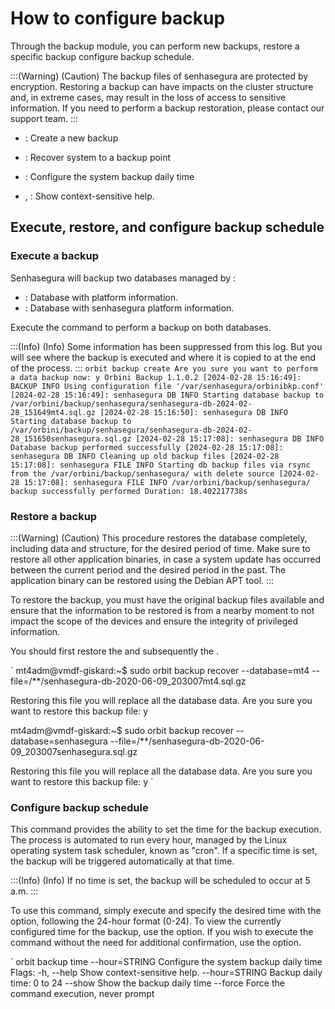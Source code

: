 # How to configure backup 

Through the backup module, you can perform new backups, restore a specific backup configure backup schedule.

:::(Warning) (Caution)
The backup files of senhasegura are protected by encryption. Restoring a backup can have impacts on the cluster structure and, in extreme cases, may result in the loss of access to sensitive information. If you need to perform a backup restoration, please contact our support team.
:::


  - : Create a new backup
  - : Recover system to a backup point
  - : Configure the system backup daily time


  - , : Show context-sensitive help.

## Execute, restore, and configure backup schedule

### Execute a backup

Senhasegura will backup two databases managed by :
- : Database with platform information.
- : Database with senhasegura platform information.

Execute the  command to perform a backup on both databases.

:::(Info) (Info)
Some information has been suppressed from this log. But you will see where the backup is executed and where it is copied to at the end of the process.
:::
`
orbit backup create
Are you sure you want to perform a data backup now: y
Orbini Backup 1.1.0.2
[2024-02-28 15:16:49]: BACKUP INFO Using configuration file '/var/senhasegura/orbinibkp.conf'
[2024-02-28 15:16:49]: senhasegura DB INFO Starting database backup to /var/orbini/backup/senhasegura/senhasegura-db-2024-02-28_151649mt4.sql.gz
[2024-02-28 15:16:50]: senhasegura DB INFO Starting database backup to /var/orbini/backup/senhasegura/senhasegura-db-2024-02-28_151650senhasegura.sql.gz
[2024-02-28 15:17:08]: senhasegura DB INFO Database backup performed successfully
[2024-02-28 15:17:08]: senhasegura DB INFO Cleaning up old backup files
[2024-02-28 15:17:08]: senhasegura FILE INFO Starting db backup files via rsync from the /var/orbini/backup/senhasegura/ with delete source
[2024-02-28 15:17:08]: senhasegura FILE INFO /var/orbini/backup/senhasegura/ backup successfully performed
Duration: 18.402217738s
`

### Restore a backup

:::(Warning) (Caution)
This procedure restores the database completely, including data and structure, for the desired period of time. Make sure to restore all other application binaries, in case a system update has occurred between the current period and the desired period in the past. The application binary can be restored using the Debian APT tool.
:::

To restore the backup, you must have the original backup files available and ensure that the information to be restored is from a nearby moment to not impact the scope of the devices and ensure the integrity of privileged information.

You should first restore the  and subsequently the .

`
mt4adm@vmdf-giskard:~$ sudo orbit backup recover
  --database=mt4
  --file=/**/senhasegura-db-2020-06-09_203007mt4.sql.gz

Restoring this file you will replace all the database data.
Are you sure you want to restore this backup file: y

mt4adm@vmdf-giskard:~$ sudo orbit backup recover
  --database=senhasegura
  --file=/**/senhasegura-db-2020-06-09_203007senhasegura.sql.gz

Restoring this file you will replace all the database data.
Are you sure you want to restore this backup file: y
`

### Configure backup schedule

This command provides the ability to set the time for the backup execution. The process is automated to run every hour, managed by the Linux operating system task scheduler, known as "cron". If a specific time is set, the backup will be triggered automatically at that time.

:::(Info) (Info)
If no time is set, the backup will be scheduled to occur at 5 a.m.
:::

To use this command, simply execute  and specify the desired time with the  option, following the 24-hour format (0-24).
To view the currently configured time for the backup, use the  option.
If you wish to execute the command without the need for additional confirmation, use the  option.

`
orbit backup time --hour=STRING
Configure the system backup daily time
Flags:
  -h, --help           Show context-sensitive help.
      --hour=STRING    Backup daily time: 0 to 24
      --show           Show the backup daily time
      --force          Force the command execution, never prompt